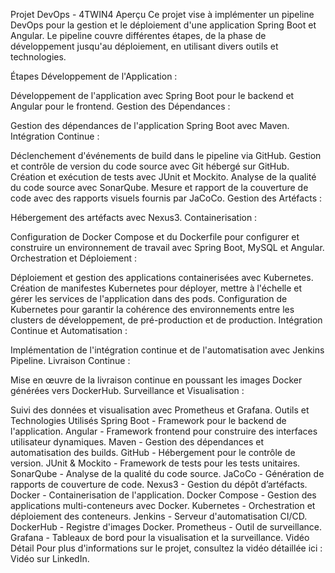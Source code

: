 Projet DevOps - 4TWIN4
Aperçu
Ce projet vise à implémenter un pipeline DevOps pour la gestion et le déploiement d'une application Spring Boot et Angular. Le pipeline couvre différentes étapes, de la phase de développement jusqu'au déploiement, en utilisant divers outils et technologies.

Étapes
Développement de l'Application :

Développement de l'application avec Spring Boot pour le backend et Angular pour le frontend.
Gestion des Dépendances :

Gestion des dépendances de l'application Spring Boot avec Maven.
Intégration Continue :

Déclenchement d'événements de build dans le pipeline via GitHub.
Gestion et contrôle de version du code source avec Git hébergé sur GitHub.
Création et exécution de tests avec JUnit et Mockito.
Analyse de la qualité du code source avec SonarQube.
Mesure et rapport de la couverture de code avec des rapports visuels fournis par JaCoCo.
Gestion des Artéfacts :

Hébergement des artéfacts avec Nexus3.
Containerisation :

Configuration de Docker Compose et du Dockerfile pour configurer et construire un environnement de travail avec Spring Boot, MySQL et Angular.
Orchestration et Déploiement :

Déploiement et gestion des applications containerisées avec Kubernetes.
Création de manifestes Kubernetes pour déployer, mettre à l'échelle et gérer les services de l'application dans des pods.
Configuration de Kubernetes pour garantir la cohérence des environnements entre les clusters de développement, de pré-production et de production.
Intégration Continue et Automatisation :

Implémentation de l'intégration continue et de l'automatisation avec Jenkins Pipeline.
Livraison Continue :

Mise en œuvre de la livraison continue en poussant les images Docker générées vers DockerHub.
Surveillance et Visualisation :

Suivi des données et visualisation avec Prometheus et Grafana.
Outils et Technologies Utilisés
Spring Boot - Framework pour le backend de l'application.
Angular - Framework frontend pour construire des interfaces utilisateur dynamiques.
Maven - Gestion des dépendances et automatisation des builds.
GitHub - Hébergement pour le contrôle de version.
JUnit & Mockito - Framework de tests pour les tests unitaires.
SonarQube - Analyse de la qualité du code source.
JaCoCo - Génération de rapports de couverture de code.
Nexus3 - Gestion du dépôt d’artéfacts.
Docker - Containerisation de l'application.
Docker Compose - Gestion des applications multi-conteneurs avec Docker.
Kubernetes - Orchestration et déploiement des conteneurs.
Jenkins - Serveur d'automatisation CI/CD.
DockerHub - Registre d'images Docker.
Prometheus - Outil de surveillance.
Grafana - Tableaux de bord pour la visualisation et la surveillance.
Vidéo Détail
Pour plus d'informations sur le projet, consultez la vidéo détaillée ici : Vidéo sur LinkedIn.
